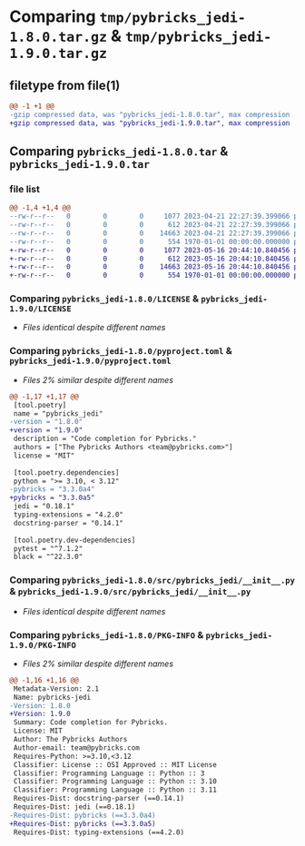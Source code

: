 # Comparing `tmp/pybricks_jedi-1.8.0.tar.gz` & `tmp/pybricks_jedi-1.9.0.tar.gz`

## filetype from file(1)

```diff
@@ -1 +1 @@
-gzip compressed data, was "pybricks_jedi-1.8.0.tar", max compression
+gzip compressed data, was "pybricks_jedi-1.9.0.tar", max compression
```

## Comparing `pybricks_jedi-1.8.0.tar` & `pybricks_jedi-1.9.0.tar`

### file list

```diff
@@ -1,4 +1,4 @@
--rw-r--r--   0        0        0     1077 2023-04-21 22:27:39.399066 pybricks_jedi-1.8.0/LICENSE
--rw-r--r--   0        0        0      612 2023-04-21 22:27:39.399066 pybricks_jedi-1.8.0/pyproject.toml
--rw-r--r--   0        0        0    14663 2023-04-21 22:27:39.399066 pybricks_jedi-1.8.0/src/pybricks_jedi/__init__.py
--rw-r--r--   0        0        0      554 1970-01-01 00:00:00.000000 pybricks_jedi-1.8.0/PKG-INFO
+-rw-r--r--   0        0        0     1077 2023-05-16 20:44:10.840456 pybricks_jedi-1.9.0/LICENSE
+-rw-r--r--   0        0        0      612 2023-05-16 20:44:10.840456 pybricks_jedi-1.9.0/pyproject.toml
+-rw-r--r--   0        0        0    14663 2023-05-16 20:44:10.840456 pybricks_jedi-1.9.0/src/pybricks_jedi/__init__.py
+-rw-r--r--   0        0        0      554 1970-01-01 00:00:00.000000 pybricks_jedi-1.9.0/PKG-INFO
```

### Comparing `pybricks_jedi-1.8.0/LICENSE` & `pybricks_jedi-1.9.0/LICENSE`

 * *Files identical despite different names*

### Comparing `pybricks_jedi-1.8.0/pyproject.toml` & `pybricks_jedi-1.9.0/pyproject.toml`

 * *Files 2% similar despite different names*

```diff
@@ -1,17 +1,17 @@
 [tool.poetry]
 name = "pybricks_jedi"
-version = "1.8.0"
+version = "1.9.0"
 description = "Code completion for Pybricks."
 authors = ["The Pybricks Authors <team@pybricks.com>"]
 license = "MIT"
 
 [tool.poetry.dependencies]
 python = ">= 3.10, < 3.12"
-pybricks = "3.3.0a4"
+pybricks = "3.3.0a5"
 jedi = "0.18.1"
 typing-extensions = "4.2.0"
 docstring-parser = "0.14.1"
 
 [tool.poetry.dev-dependencies]
 pytest = "^7.1.2"
 black = "^22.3.0"
```

### Comparing `pybricks_jedi-1.8.0/src/pybricks_jedi/__init__.py` & `pybricks_jedi-1.9.0/src/pybricks_jedi/__init__.py`

 * *Files identical despite different names*

### Comparing `pybricks_jedi-1.8.0/PKG-INFO` & `pybricks_jedi-1.9.0/PKG-INFO`

 * *Files 2% similar despite different names*

```diff
@@ -1,16 +1,16 @@
 Metadata-Version: 2.1
 Name: pybricks-jedi
-Version: 1.8.0
+Version: 1.9.0
 Summary: Code completion for Pybricks.
 License: MIT
 Author: The Pybricks Authors
 Author-email: team@pybricks.com
 Requires-Python: >=3.10,<3.12
 Classifier: License :: OSI Approved :: MIT License
 Classifier: Programming Language :: Python :: 3
 Classifier: Programming Language :: Python :: 3.10
 Classifier: Programming Language :: Python :: 3.11
 Requires-Dist: docstring-parser (==0.14.1)
 Requires-Dist: jedi (==0.18.1)
-Requires-Dist: pybricks (==3.3.0a4)
+Requires-Dist: pybricks (==3.3.0a5)
 Requires-Dist: typing-extensions (==4.2.0)
```

